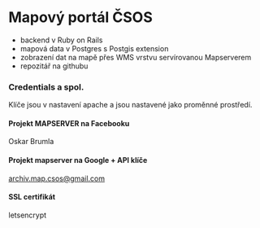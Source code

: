 # Mapový portál ČSOS

- backend v Ruby on Rails
- mapová data v Postgres s Postgis extension
- zobrazení dat na mapě přes WMS vrstvu servírovanou Mapserverem
- repozitář na githubu

### Credentials a spol.

Klíče jsou v nastavení apache a jsou nastavené jako proměnné prostředí.

#### Projekt MAPSERVER na Facebooku

Oskar Brumla

#### Projekt mapserver na Google + API klíče

archiv.map.csos@gmail.com

#### SSL certifikát

letsencrypt